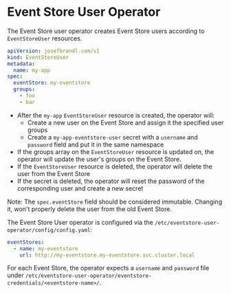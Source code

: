 # Event Store User Operator

The Event Store user operator creates Event Store users according to `EventStoreUser` resources.

```yaml
apiVersion: josefbrandl.com/v1
kind: EventStoreUser
metadata:
  name: my-app
spec:
  eventStore: my-eventstore
  groups:
    - foo
    - bar
```

- After the `my-app` `EventStoreUser` resource is created, the operator will:
  - Create a new user on the Event Store and assign it the specified user groups
  - Create a `my-app-eventstore-user` secret with a `username` and `password` field and put it in the same namespace
- If the groups array on the `EventStoreUser` resource is updated on, the operator will update the user's groups on the Event Store.
- If the `EventStoreUser` resource is deleted, the operator will delete the user from the Event Store
- If the secret is deleted, the operator will reset the password of the corresponding user and create a new secret

Note: The `spec.eventStore` field should be considered immutable. Changing it, won't properly delete the user from the old Event Store.

The Event Store User operator is configured via the `/etc/eventstore-user-operator/config/config.yaml`:

```yaml
eventStores:
  - name: my-eventstore
    url: http://my-eventstore.my-eventstore.svc.cluster.local
```

For each Event Store, the operator expects a `username` and `password` file under `/etc/eventstore-user-operator/eventstore-credentials/<eventstore-name>/`.
